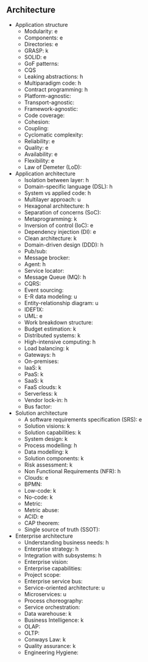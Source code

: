 ## Architecture

- Application structure
  - Modularity: e
  - Components: e
  - Directories: e
  - GRASP: k
  - SOLID: e
  - GoF patterns: 
  - CQS
  - Leaking abstractions: h
  - Multiparadigm code: h
  - Contract programming: h
  - Platform-agnostic: 
  - Transport-agnostic: 
  - Framework-agnostic: 
  - Code coverage: 
  - Cohesion: 
  - Coupling: 
  - Cyclomatic complexity:
  - Reliability: e
  - Quality: e
  - Availability: e
  - Flexibility: e
  - Law of Demeter (LoD): 
- Application architecture
  - Isolation between layer: h
  - Domain-specific language (DSL): h
  - System vs applied code: h
  - Multilayer approach: u
  - Hexagonal architecture: h
  - Separation of concerns (SoC): 
  - Metaprogramming: k
  - Inversion of control (IoC): e
  - Dependency injection (DI): e
  - Clean architecture: k
  - Domain-driven design (DDD): h
  - Pub/sub: 
  - Message brocker:
  - Agent: h
  - Service locator: 
  - Message Queue (MQ): h
  - CQRS: 
  - Event sourcing:
  - E-R data modeling: u
  - Entity-relationship diagram: u
  - IDEF1X:
  - UML: e
  - Work breakdown structure: 
  - Budget estimation: k
  - Distributed systems: k
  - High-intensive computing: h
  - Load balancing: k
  - Gateways: h
  - On-premises: 
  - IaaS: k
  - PaaS: k
  - SaaS: k
  - FaaS clouds: k
  - Serverless: k
  - Vendor lock-in: h
  - Bus factor:
- Solution architecture
  - A software requirements specification (SRS): e
  - Solution visions: k
  - Solution capabilities: k
  - System design: k
  - Process modelling: h
  - Data modelling: k
  - Solution components: k
  - Risk assessment: k
  - Non Functional Requirements (NFR): h
  - Clouds: e
  - BPMN:
  - Low-code: k
  - No-code: k
  - Metric:
  - Metric abuse:
  - ACID: e
  - CAP theorem: 
  - Single source of truth (SSOT): 
- Enterprise architecture
  - Understanding business needs: h
  - Enterprise strategy: h
  - Integration with subsystems: h
  - Enterprise vision: 
  - Enterprise capabilities: 
  - Project scope: 
  - Enterprise service bus: 
  - Service-oriented architecture: u
  - Microservices: u
  - Process choreography: 
  - Service orchestration: 
  - Data warehouse: k
  - Business Intelligence: k
  - OLAP: 
  - OLTP: 
  - Conways Law: k
  - Quality assurance: k
  - Engineering Hygiene: 
